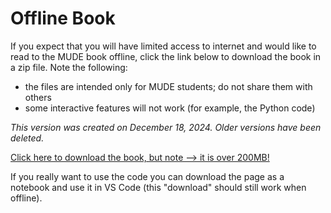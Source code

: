 # Offline Book

If you expect that you will have limited access to internet and would like to read to the MUDE book offline, click the link below to download the book in a zip file. Note the following:
- the files are intended only for MUDE students; do not share them with others
- some interactive features will not work (for example, the Python code)

_This version was created on December 18, 2024. Older versions have been deleted._

[Click here to download the book, but note --> it is over 200MB!](https://mude.citg.tudelft.nl/fileshare/public/public/241218_offline_book.zip)

If you really want to use the code you can download the page as a notebook and use it in VS Code (this "download" should still work when offline).